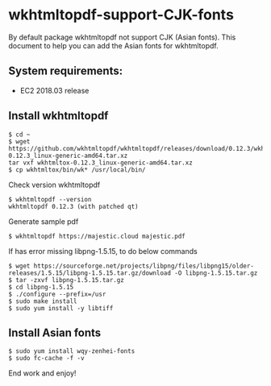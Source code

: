 # wkhtmltopdf-support-CJK-fonts
By default package wkhtmltopdf not support CJK (Asian fonts). This document to help you can add the Asian fonts for wkhtmltopdf.
## System requirements:
- EC2 2018.03 release
## Install wkhtmltopdf
```
$ cd ~
$ wget https://github.com/wkhtmltopdf/wkhtmltopdf/releases/download/0.12.3/wkhtmltox-0.12.3_linux-generic-amd64.tar.xz
tar vxf wkhtmltox-0.12.3_linux-generic-amd64.tar.xz
$ cp wkhtmltox/bin/wk* /usr/local/bin/
```
Check version wkhtmltopdf
```
$ wkhtmltopdf --version
wkhtmltopdf 0.12.3 (with patched qt)
```
Generate sample pdf 
```
$ wkhtmltopdf https://majestic.cloud majestic.pdf
```
If has error missing libpng-1.5.15, to do below commands
```
$ wget https://sourceforge.net/projects/libpng/files/libpng15/older-releases/1.5.15/libpng-1.5.15.tar.gz/download -O libpng-1.5.15.tar.gz
$ tar -zxvf libpng-1.5.15.tar.gz
$ cd libpng-1.5.15
$ ./configure --prefix=/usr
$ sudo make install
$ sudo yum install -y libtiff
```
## Install Asian fonts
```
$ sudo yum install wqy-zenhei-fonts
$ sudo fc-cache -f -v
```
End work and enjoy!

